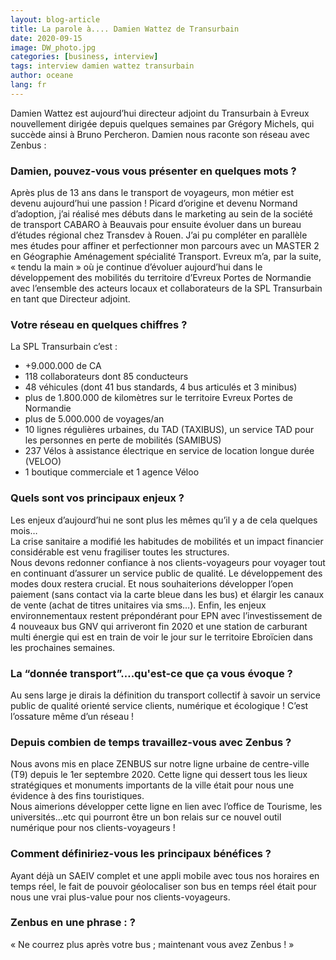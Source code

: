 ```yaml
---
layout: blog-article
title: La parole à.... Damien Wattez de Transurbain
date: 2020-09-15
image: DW_photo.jpg
categories: [business, interview]
tags: interview damien wattez transurbain
author: oceane
lang: fr
---
```


Damien Wattez est aujourd’hui directeur adjoint du Transurbain à Evreux nouvellement dirigée depuis quelques semaines par Grégory Michels, qui succède ainsi à Bruno Percheron. Damien nous raconte son réseau avec Zenbus&nbsp;:

### Damien, pouvez-vous vous présenter en quelques mots&nbsp;?
Après plus de 13 ans dans le transport de voyageurs, mon métier est devenu aujourd’hui une passion&nbsp;! Picard d’origine et devenu Normand d’adoption, j’ai réalisé mes débuts dans le marketing au sein de la société de transport CABARO à Beauvais pour ensuite évoluer dans un bureau d’études régional chez Transdev à Rouen. J’ai pu compléter en parallèle mes études pour affiner et perfectionner mon parcours avec un MASTER 2 en Géographie Aménagement spécialité Transport. Evreux m’a, par la suite, « tendu la main » où je continue d’évoluer aujourd’hui dans le développement des mobilités du territoire d’Evreux Portes de Normandie avec l’ensemble des acteurs locaux et collaborateurs de la SPL Transurbain en tant que Directeur adjoint.
 
### Votre réseau en quelques chiffres&nbsp;?
La SPL Transurbain c’est&nbsp;:
- +9.000.000 de CA
- 118 collaborateurs dont 85 conducteurs
- 48 véhicules (dont 41 bus standards, 4 bus articulés et 3 minibus)
- plus de 1.800.000 de kilomètres sur le territoire Evreux Portes de Normandie
- plus de 5.000.000 de voyages/an
- 10 lignes régulières urbaines, du TAD (TAXIBUS), un service TAD pour les personnes en perte de mobilités (SAMIBUS)
- 237 Vélos à assistance électrique en service de location longue durée (VELOO)
- 1 boutique commerciale et 1 agence Véloo
 
### Quels sont vos principaux enjeux&nbsp;?
Les enjeux d’aujourd’hui ne sont plus les mêmes qu’il y a de cela quelques mois…<br>
La crise sanitaire a modifié les habitudes de mobilités et un impact financier considérable est venu fragiliser toutes les structures.<br>
Nous devons redonner confiance à nos clients-voyageurs pour voyager tout en continuant d’assurer un service public de qualité. Le développement des modes doux restera crucial. Et nous souhaiterions développer l’open paiement (sans contact via la carte bleue dans les bus) et élargir les canaux de vente (achat de titres unitaires via sms…). Enfin, les enjeux environnementaux restent prépondérant pour EPN avec l’investissement de 4 nouveaux bus GNV qui arriveront fin 2020 et une station de carburant multi énergie qui est en train de voir le jour sur le territoire Ebroïcien dans les prochaines semaines.
 
### La “donnée transport”….qu'est-ce que ça vous évoque&nbsp;?
Au sens large je dirais la définition du transport collectif à savoir un service public de qualité orienté service clients, numérique et écologique&nbsp;! C’est l’ossature même d’un réseau&nbsp;!
 
### Depuis combien de temps travaillez-vous avec Zenbus&nbsp;?
Nous avons mis en place ZENBUS sur notre ligne urbaine de centre-ville (T9) depuis le 1er septembre 2020. Cette ligne qui dessert tous les lieux stratégiques et monuments importants de la ville était pour nous une évidence à des fins touristiques.<br>
Nous aimerions développer cette ligne en lien avec l’office de Tourisme, les universités…etc qui pourront être un bon relais sur ce nouvel outil numérique pour nos clients-voyageurs&nbsp;!
 
### Comment définiriez-vous les principaux bénéfices&nbsp;?
Ayant déjà un SAEIV complet et une appli mobile avec tous nos horaires en temps réel, le fait de pouvoir géolocaliser son bus en temps réel était pour nous une vrai plus-value pour nos clients-voyageurs. 
 
### Zenbus en une phrase&nbsp;:&nbsp;?
« Ne courrez plus après votre bus ; maintenant vous avez Zenbus&nbsp;! » 
